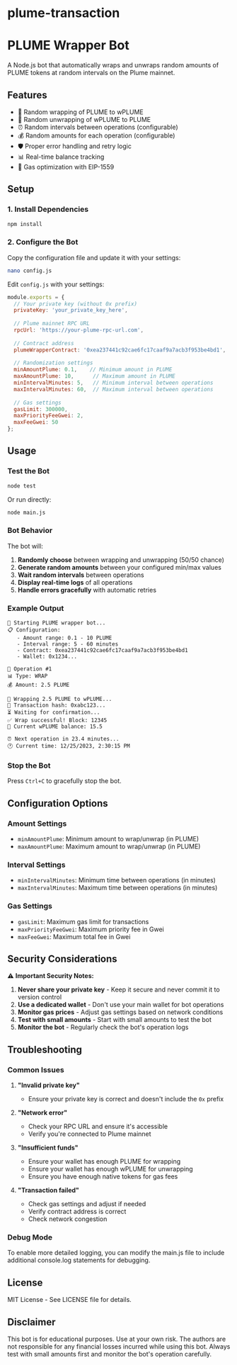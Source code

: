 # plume-transaction

# PLUME Wrapper Bot

A Node.js bot that automatically wraps and unwraps random amounts of PLUME tokens at random intervals on the Plume mainnet.

## Features

- 🔄 Random wrapping of PLUME to wPLUME
- 🔄 Random unwrapping of wPLUME to PLUME
- ⏰ Random intervals between operations (configurable)
- 💰 Random amounts for each operation (configurable)
- 🛡️ Proper error handling and retry logic
- 📊 Real-time balance tracking
- 🎯 Gas optimization with EIP-1559

## Setup

### 1. Install Dependencies

```bash
npm install
```

### 2. Configure the Bot

Copy the configuration file and update it with your settings:

```bash
nano config.js
```

Edit `config.js` with your settings:

```javascript
module.exports = {
  // Your private key (without 0x prefix)
  privateKey: 'your_private_key_here',
  
  // Plume mainnet RPC URL
  rpcUrl: 'https://your-plume-rpc-url.com',
  
  // Contract address
  plumeWrapperContract: '0xea237441c92cae6fc17caaf9a7acb3f953be4bd1',
  
  // Randomization settings
  minAmountPlume: 0.1,    // Minimum amount in PLUME
  maxAmountPlume: 10,      // Maximum amount in PLUME
  minIntervalMinutes: 5,   // Minimum interval between operations
  maxIntervalMinutes: 60,  // Maximum interval between operations
  
  // Gas settings
  gasLimit: 300000,
  maxPriorityFeeGwei: 2,
  maxFeeGwei: 50
};
```


## Usage

### Test the Bot

```bash
node test
```

Or run directly:

```bash
node main.js
```

### Bot Behavior

The bot will:

1. **Randomly choose** between wrapping and unwrapping (50/50 chance)
2. **Generate random amounts** between your configured min/max values
3. **Wait random intervals** between operations
4. **Display real-time logs** of all operations
5. **Handle errors gracefully** with automatic retries

### Example Output

```
🚀 Starting PLUME wrapper bot...
📋 Configuration:
   - Amount range: 0.1 - 10 PLUME
   - Interval range: 5 - 60 minutes
   - Contract: 0xea237441c92cae6fc17caaf9a7acb3f953be4bd1
   - Wallet: 0x1234...

🎲 Operation #1
📊 Type: WRAP
💰 Amount: 2.5 PLUME

🔄 Wrapping 2.5 PLUME to wPLUME...
📝 Transaction hash: 0xabc123...
⏳ Waiting for confirmation...
✅ Wrap successful! Block: 12345
💼 Current wPLUME balance: 15.5

⏰ Next operation in 23.4 minutes...
🕐 Current time: 12/25/2023, 2:30:15 PM
```

### Stop the Bot

Press `Ctrl+C` to gracefully stop the bot.

## Configuration Options

### Amount Settings
- `minAmountPlume`: Minimum amount to wrap/unwrap (in PLUME)
- `maxAmountPlume`: Maximum amount to wrap/unwrap (in PLUME)

### Interval Settings
- `minIntervalMinutes`: Minimum time between operations (in minutes)
- `maxIntervalMinutes`: Maximum time between operations (in minutes)

### Gas Settings
- `gasLimit`: Maximum gas limit for transactions
- `maxPriorityFeeGwei`: Maximum priority fee in Gwei
- `maxFeeGwei`: Maximum total fee in Gwei

## Security Considerations

⚠️ **Important Security Notes:**

1. **Never share your private key** - Keep it secure and never commit it to version control
2. **Use a dedicated wallet** - Don't use your main wallet for bot operations
3. **Monitor gas prices** - Adjust gas settings based on network conditions
4. **Test with small amounts** - Start with small amounts to test the bot
5. **Monitor the bot** - Regularly check the bot's operation logs

## Troubleshooting

### Common Issues

1. **"Invalid private key"**
   - Ensure your private key is correct and doesn't include the `0x` prefix

2. **"Network error"**
   - Check your RPC URL and ensure it's accessible
   - Verify you're connected to Plume mainnet

3. **"Insufficient funds"**
   - Ensure your wallet has enough PLUME for wrapping
   - Ensure your wallet has enough wPLUME for unwrapping
   - Ensure you have enough native tokens for gas fees

4. **"Transaction failed"**
   - Check gas settings and adjust if needed
   - Verify contract address is correct
   - Check network congestion

### Debug Mode

To enable more detailed logging, you can modify the main.js file to include additional console.log statements for debugging.

## License

MIT License - See LICENSE file for details.

## Disclaimer

This bot is for educational purposes. Use at your own risk. The authors are not responsible for any financial losses incurred while using this bot. Always test with small amounts first and monitor the bot's operation carefully. 
